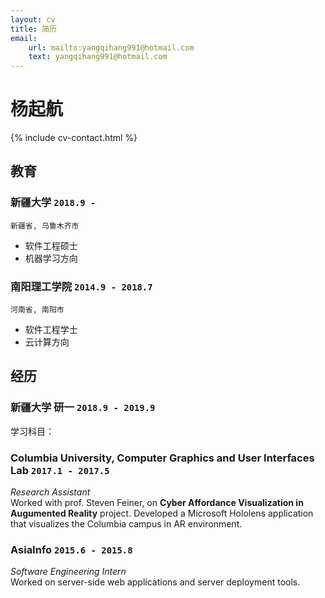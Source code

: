 ```yaml
---
layout: cv
title: 简历
email: 
    url: mailto:yangqihang991@hotmail.com
    text: yangqihang991@hotmail.com
---
```


# 杨起航

<!--
include contact information from the front matter
Supported arguments:
    - homepage: url, text
    - phone
    - email
-->

{% include cv-contact.html %}

## 教育

### **新疆大学** `2018.9 -`

```
新疆省, 乌鲁木齐市
```

- 软件工程硕士 
- 机器学习方向

### **南阳理工学院** `2014.9 - 2018.7`

```
河南省, 南阳市
```

- 软件工程学士
- 云计算方向

## 经历

### **新疆大学 研一** `2018.9 - 2019.9`

学习科目：

### **Columbia University, Computer Graphics and User Interfaces Lab** `2017.1 - 2017.5`

_Research Assistant_<br>
Worked with prof. Steven Feiner, on **Cyber Affordance Visualization in Augumented Reality** project. Developed a Microsoft Hololens application that visualizes the Columbia campus in AR environment.

### **AsiaInfo** `2015.6 - 2015.8`

_Software Engineering Intern_<br>
Worked on server-side web applications and server deployment tools.


